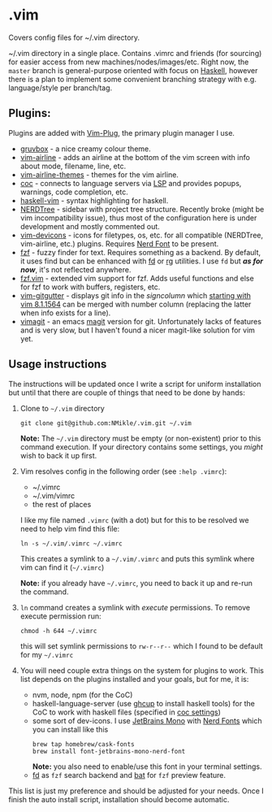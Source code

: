 # .vim

Covers config files for ~/.vim directory.

~/.vim directory in a single place. Contains .vimrc and friends (for
sourcing) for easier access from new machines/nodes/images/etc. Right now, the
`master` branch is general-purpose oriented with focus on
[Haskell](https://www.haskell.org), however there is a plan to implement some
convenient branching strategy with e.g. language/style per branch/tag.

## Plugins:

Plugins are added with [Vim-Plug](https://github.com/junegunn/vim-plug), the
primary plugin manager I use.

* [gruvbox](https://github.com/morhetz/gruvbox) - a nice creamy colour theme.
* [vim-airline](https://github.com/vim-airline/vim-airline) - adds an airline
at the bottom of the vim screen with info about mode, filename, line, etc.
* [vim-airline-themes](https://github.com/vim-airline/vim-airline-themes) -
themes for the vim airline.
* [coc](https://github.com/neoclide/coc.nvim) - connects to language servers
via [LSP](https://microsoft.github.io/language-server-protocol/) and provides
popups, warnings, code completion, etc.
* [haskell-vim](https://github.com/neovimhaskell/haskell-vim) - syntax
highlighting for haskell.
* [NERDTree](https://github.com/preservim/nerdtree) - sidebar with project
tree structure. Recently broke (might be vim incompatibility issue), thus most
of the configuration here is under development and mostly commented out.
* [vim-devicons](https://github.com/ryanoasis/vim-devicons) - icons for
filetypes, os, etc. for all compatible (NERDTree, vim-airline, etc.) plugins.
Requires [Nerd Font](https://github.com/ryanoasis/nerd-fonts) to be present.
* [fzf](https://github.com/junegunn/fzf) - fuzzy finder for text. Requires
something as a backend. By default, it uses find but can be enhanced with
[fd](https://github.com/sharkdp/fd) or
[rg](https://github.com/BurntSushi/ripgrep) utilities. I use `fd` but ***as
for now***, it's not reflected anywhere.
* [fzf.vim](https://github.com/junegunn/fzf.vim) - extended vim support for
fzf. Adds useful functions and else for fzf to work with buffers, registers,
etc.
* [vim-gitgutter](https://github.com/airblade/vim-gitgutter) - displays git
info in the *signcolumn* which
[starting with vim 8.1.1564](https://github.com/vim/vim/commit/394c5d8870b15150fc91a4c058dc571fd5eaa97e)
can be merged with number column (replacing the latter when info exists for a
line).
* [vimagit](https://github.com/jreybert/vimagit) - an emacs
[magit](https://github.com/magit/magit) version for git. Unfortunately lacks
of features and is very slow, but I haven't found a nicer magit-like solution
for vim yet.

## Usage instructions

The instructions will be updated once I write a script for uniform
installation but until that there are couple of things that need to be done
by hands:

1. Clone to `~/.vim` directory
   ```shell
   git clone git@github.com:NMikle/.vim.git ~/.vim
   ```
    **Note:** The `~/.vim` directory must be empty (or non-existent) prior to
    this command execution. If your directory contains some settings, you
    _might_ wish to back it up first.
2. Vim resolves config in the following order (see `:help .vimrc`):
   - ~/.vimrc
   - ~/.vim/vimrc
   - the rest of places

   I like my file named `.vimrc` (with a dot) but for this to be resolved we
   need to help vim find this file:
   ```shell
   ln -s ~/.vim/.vimrc ~/.vimrc
   ```
   This creates a symlink to a `~/.vim/.vimrc` and puts this symlink where vim
   can find it (`~/.vimrc`)

   **Note:** if you already have `~/.vimrc`, you need to back it up and re-run
   the command.
3. `ln` command creates a symlink with _execute_ permissions. To remove
   execute permission run:
   ```shell
   chmod -h 644 ~/.vimrc
   ```
   this will set symlink permissions to `rw-r--r--` which I found to be
   default for my `~/.vimrc`
4. You will need couple extra things on the system for plugins to work. This
   list depends on the plugins installed and your goals, but for me, it is:
   - nvm, node, npm (for the CoC)
   - haskell-language-server (use [ghcup](https://www.haskell.org/ghcup/) to
     install haskell tools) for the CoC to work with haskell files (specified
     in [coc settings](./coc-settings.json))
   - some sort of dev-icons. I use
     [JetBrains Mono](https://www.jetbrains.com/lp/mono/) with
     [Nerd Fonts](https://github.com/ryanoasis/nerd-fonts) which you can
     install like this
     ```shell
     brew tap homebrew/cask-fonts
     brew install font-jetbrains-mono-nerd-font
     ```
     **Note:** you also need to enable/use this font in your terminal
     settings.
   - [fd](https://github.com/sharkdp/fd) as `fzf` search backend and
     [bat](https://github.com/sharkdp/bat) for `fzf` preview feature.

This list is just my preference and should be adjusted for your needs. Once I
finish the auto install script, installation should become automatic.

